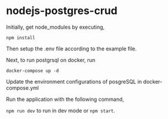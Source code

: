 # nodejs-postgres-crud

Initially, get node_modules by executing,

`npm install`

Then setup the .env file according to the example file.

Next, to run postgrsql on docker, run

`docker-compose up -d`

Update the environment configurations of posgreSQL in docker-compose.yml

Run the application with the following command,

`npm run dev` to run in dev mode or `npm start`.
